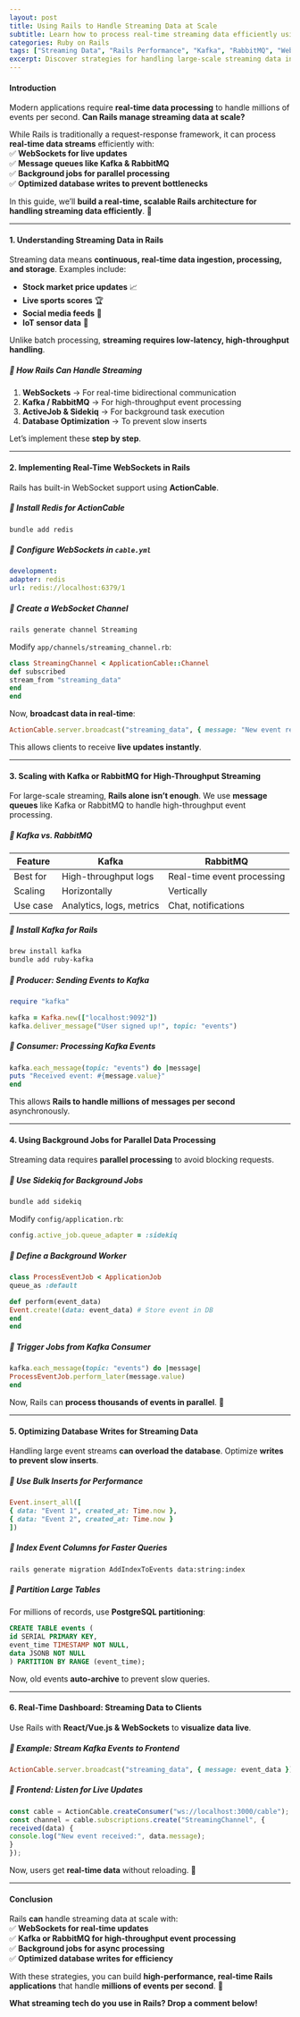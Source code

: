 ```yaml
---
layout: post
title: Using Rails to Handle Streaming Data at Scale
subtitle: Learn how to process real-time streaming data efficiently using Ruby on Rails.
categories: Ruby on Rails
tags: ["Streaming Data", "Rails Performance", "Kafka", "RabbitMQ", "WebSockets", "Event-Driven"]
excerpt: Discover strategies for handling large-scale streaming data in Ruby on Rails using WebSockets, Kafka, RabbitMQ, and event-driven architectures.
---
```


#### **Introduction**
Modern applications require **real-time data processing** to handle millions of events per second. **Can Rails manage streaming data at scale?**

While Rails is traditionally a request-response framework, it can process **real-time data streams** efficiently with:  
✅ **WebSockets for live updates**  
✅ **Message queues like Kafka & RabbitMQ**  
✅ **Background jobs for parallel processing**  
✅ **Optimized database writes to prevent bottlenecks**

In this guide, we’ll **build a real-time, scalable Rails architecture for handling streaming data efficiently**. 🚀

---

#### **1. Understanding Streaming Data in Rails**
Streaming data means **continuous, real-time data ingestion, processing, and storage**. Examples include:
- **Stock market price updates** 📈
- **Live sports scores** 🏆
- **Social media feeds** 📢
- **IoT sensor data** 📡

Unlike batch processing, **streaming requires low-latency, high-throughput handling**.

##### **🚀 How Rails Can Handle Streaming**
1. **WebSockets** → For real-time bidirectional communication
2. **Kafka / RabbitMQ** → For high-throughput event processing
3. **ActiveJob & Sidekiq** → For background task execution
4. **Database Optimization** → To prevent slow inserts

Let’s implement these **step by step**.

---

#### **2. Implementing Real-Time WebSockets in Rails**
Rails has built-in WebSocket support using **ActionCable**.

##### **📌 Install Redis for ActionCable**
```sh
bundle add redis
```

##### **📌 Configure WebSockets in `cable.yml`**
```yml
development:
adapter: redis
url: redis://localhost:6379/1
```

##### **📌 Create a WebSocket Channel**
```sh
rails generate channel Streaming
```

Modify `app/channels/streaming_channel.rb`:  
```ruby
class StreamingChannel < ApplicationCable::Channel
def subscribed
stream_from "streaming_data"
end
end
```

Now, **broadcast data in real-time**:  
```ruby
ActionCable.server.broadcast("streaming_data", { message: "New event received" })
```

This allows clients to receive **live updates instantly**.

---

#### **3. Scaling with Kafka or RabbitMQ for High-Throughput Streaming**
For large-scale streaming, **Rails alone isn’t enough**. We use **message queues** like Kafka or RabbitMQ to handle high-throughput event processing.

##### **📌 Kafka vs. RabbitMQ**
| Feature  | Kafka  | RabbitMQ  |
|----------|--------|-----------|
| Best for | High-throughput logs | Real-time event processing |
| Scaling  | Horizontally | Vertically |
| Use case | Analytics, logs, metrics | Chat, notifications |

##### **📌 Install Kafka for Rails**
```sh
brew install kafka
bundle add ruby-kafka
```

##### **📌 Producer: Sending Events to Kafka**
```ruby
require "kafka"

kafka = Kafka.new(["localhost:9092"])
kafka.deliver_message("User signed up!", topic: "events")
```

##### **📌 Consumer: Processing Kafka Events**
```ruby
kafka.each_message(topic: "events") do |message|
puts "Received event: #{message.value}"
end
```

This allows **Rails to handle millions of messages per second** asynchronously.

---

#### **4. Using Background Jobs for Parallel Data Processing**
Streaming data requires **parallel processing** to avoid blocking requests.

##### **📌 Use Sidekiq for Background Jobs**
```sh
bundle add sidekiq
```

Modify `config/application.rb`:  
```ruby
config.active_job.queue_adapter = :sidekiq
```

##### **📌 Define a Background Worker**
```ruby
class ProcessEventJob < ApplicationJob
queue_as :default

def perform(event_data)
Event.create!(data: event_data) # Store event in DB
end
end
```

##### **📌 Trigger Jobs from Kafka Consumer**
```ruby
kafka.each_message(topic: "events") do |message|
ProcessEventJob.perform_later(message.value)
end
```

Now, Rails can **process thousands of events in parallel**. 🚀

---

#### **5. Optimizing Database Writes for Streaming Data**
Handling large event streams **can overload the database**. Optimize **writes to prevent slow inserts**.

##### **📌 Use Bulk Inserts for Performance**
```ruby
Event.insert_all([
{ data: "Event 1", created_at: Time.now },
{ data: "Event 2", created_at: Time.now }
])
```

##### **📌 Index Event Columns for Faster Queries**
```sh
rails generate migration AddIndexToEvents data:string:index
```

##### **📌 Partition Large Tables**
For millions of records, use **PostgreSQL partitioning**:  
```sql
CREATE TABLE events (
id SERIAL PRIMARY KEY,
event_time TIMESTAMP NOT NULL,
data JSONB NOT NULL
) PARTITION BY RANGE (event_time);
```

Now, old events **auto-archive** to prevent slow queries.

---

#### **6. Real-Time Dashboard: Streaming Data to Clients**
Use Rails with **React/Vue.js & WebSockets** to **visualize data live**.

##### **📌 Example: Stream Kafka Events to Frontend**
```ruby
ActionCable.server.broadcast("streaming_data", { message: event_data })
```

##### **📌 Frontend: Listen for Live Updates**
```javascript
const cable = ActionCable.createConsumer("ws://localhost:3000/cable");
const channel = cable.subscriptions.create("StreamingChannel", {
received(data) {
console.log("New event received:", data.message);
}
});
```

Now, users get **real-time data** without reloading. 🚀

---

#### **Conclusion**
Rails **can** handle streaming data at scale with:  
✅ **WebSockets for real-time updates**  
✅ **Kafka or RabbitMQ for high-throughput event processing**  
✅ **Background jobs for async processing**  
✅ **Optimized database writes for efficiency**

With these strategies, you can build **high-performance, real-time Rails applications** that handle **millions of events per second**. 🚀

**What streaming tech do you use in Rails? Drop a comment below!**  
